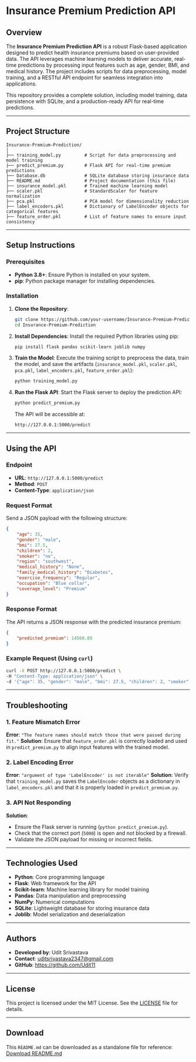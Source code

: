 # Insurance Premium Prediction API

## Overview
The **Insurance Premium Prediction API** is a robust Flask-based application designed to predict health insurance premiums based on user-provided data. The API leverages machine learning models to deliver accurate, real-time predictions by processing input features such as age, gender, BMI, and medical history. The project includes scripts for data preprocessing, model training, and a RESTful API endpoint for seamless integration into applications.

This repository provides a complete solution, including model training, data persistence with SQLite, and a production-ready API for real-time predictions.

---

## Project Structure
```
Insurance-Premium-Prediction/
│
├── training_model.py         # Script for data preprocessing and model training
├── predict_premium.py        # Flask API for real-time premium predictions
├── Database.db               # SQLite database storing insurance data
├── README.md                 # Project documentation (this file)
├── insurance_model.pkl       # Trained machine learning model
├── scaler.pkl                # StandardScaler for feature normalization
├── pca.pkl                   # PCA model for dimensionality reduction
├── label_encoders.pkl        # Dictionary of LabelEncoder objects for categorical features
├── feature_order.pkl         # List of feature names to ensure input consistency
```

---

## Setup Instructions

### Prerequisites
- **Python 3.8+**: Ensure Python is installed on your system.
- **pip**: Python package manager for installing dependencies.

### Installation
1. **Clone the Repository**:
   ```bash
   git clone https://github.com/your-username/Insurance-Premium-Prediction.git
   cd Insurance-Premium-Prediction
   ```

2. **Install Dependencies**:
   Install the required Python libraries using pip:
   ```bash
   pip install flask pandas scikit-learn joblib numpy
   ```

3. **Train the Model**:
   Execute the training script to preprocess the data, train the model, and save the artifacts (`insurance_model.pkl`, `scaler.pkl`, `pca.pkl`, `label_encoders.pkl`, `feature_order.pkl`):
   ```bash
   python training_model.py
   ```

4. **Run the Flask API**:
   Start the Flask server to deploy the prediction API:
   ```bash
   python predict_premium.py
   ```
   The API will be accessible at:
   ```
   http://127.0.0.1:5000/predict
   ```

---

## Using the API

### Endpoint
- **URL**: `http://127.0.0.1:5000/predict`
- **Method**: `POST`
- **Content-Type**: `application/json`

### Request Format
Send a JSON payload with the following structure:
```json
{
    "age": 35,
    "gender": "male",
    "bmi": 27.5,
    "children": 2,
    "smoker": "no",
    "region": "southwest",
    "medical_history": "None",
    "family_medical_history": "Diabetes",
    "exercise_frequency": "Regular",
    "occupation": "Blue collar",
    "coverage_level": "Premium"
}
```

### Response Format
The API returns a JSON response with the predicted insurance premium:
```json
{
    "predicted_premium": 14560.89
}
```

### Example Request (Using `curl`)
```bash
curl -X POST http://127.0.0.1:5000/predict \
-H "Content-Type: application/json" \
-d '{"age": 35, "gender": "male", "bmi": 27.5, "children": 2, "smoker": "no", "region": "southwest", "medical_history": "None", "family_medical_history": "Diabetes", "exercise_frequency": "Regular", "occupation": "Blue collar", "coverage_level": "Premium"}'
```

---

## Troubleshooting

### 1. Feature Mismatch Error
**Error**: `"The feature names should match those that were passed during fit."`
**Solution**: Ensure that `feature_order.pkl` is correctly loaded and used in `predict_premium.py` to align input features with the trained model.

### 2. Label Encoding Error
**Error**: `"argument of type 'LabelEncoder' is not iterable"`
**Solution**: Verify that `training_model.py` saves the `LabelEncoder` objects as a dictionary in `label_encoders.pkl` and that it is properly loaded in `predict_premium.py`.

### 3. API Not Responding
**Solution**:
- Ensure the Flask server is running (`python predict_premium.py`).
- Check that the correct port (`5000`) is open and not blocked by a firewall.
- Validate the JSON payload for missing or incorrect fields.

---

## Technologies Used
- **Python**: Core programming language
- **Flask**: Web framework for the API
- **Scikit-learn**: Machine learning library for model training
- **Pandas**: Data manipulation and preprocessing
- **NumPy**: Numerical computations
- **SQLite**: Lightweight database for storing insurance data
- **Joblib**: Model serialization and deserialization

---

## Authors
- **Developed by**: Udit Srivastava
- **Contact**: [uditsrivastava2347@gmail.com](mailto:uditsrivastava2347@gmail.com)
- **GitHub**: https://github.com/Udit11

---

## License
This project is licensed under the MIT License. See the [LICENSE](LICENSE) file for details.

---

## Download
This `README.md` can be downloaded as a standalone file for reference:
[Download README.md](https://raw.githubusercontent.com/your-username/Insurance-Premium-Prediction/main/README.md)
